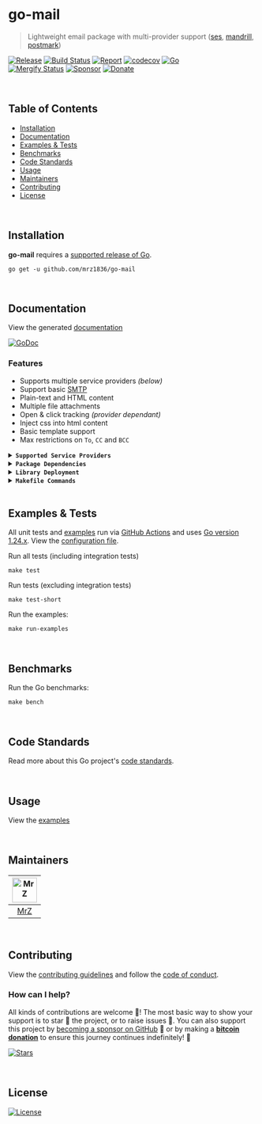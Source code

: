 # go-mail
> Lightweight email package with multi-provider support ([ses](https://aws.amazon.com/ses/), [mandrill](https://mailchimp.com/features/transactional-email/), [postmark](https://postmarkapp.com/))

[![Release](https://img.shields.io/github/release-pre/mrz1836/go-mail.svg?logo=github&style=flat&v=1)](https://github.com/mrz1836/go-mail/releases)
[![Build Status](https://img.shields.io/github/actions/workflow/status/mrz1836/go-mail/run-tests.yml?branch=master&logo=github&v=3)](https://github.com/mrz1836/go-mail/actions)
[![Report](https://goreportcard.com/badge/github.com/mrz1836/go-mail?style=flat&v=1)](https://goreportcard.com/report/github.com/mrz1836/go-mail)
[![codecov](https://codecov.io/gh/mrz1836/go-mail/branch/master/graph/badge.svg)](https://codecov.io/gh/mrz1836/go-mail)
[![Go](https://img.shields.io/github/go-mod/go-version/mrz1836/go-mail)](https://golang.org/)
<br>
[![Mergify Status](https://img.shields.io/endpoint.svg?url=https://api.mergify.com/v1/badges/mrz1836/go-mail&style=flat&v=1)](https://mergify.io)
[![Sponsor](https://img.shields.io/badge/sponsor-MrZ-181717.svg?logo=github&style=flat&v=3)](https://github.com/sponsors/mrz1836)
[![Donate](https://img.shields.io/badge/donate-bitcoin-ff9900.svg?logo=bitcoin&style=flat)](https://mrz1818.com/?tab=tips&utm_source=github&utm_medium=sponsor-link&utm_campaign=go-mail&utm_term=go-mail&utm_content=go-mail)

<br/>

## Table of Contents
- [Installation](#installation)
- [Documentation](#documentation)
- [Examples & Tests](#examples--tests)
- [Benchmarks](#benchmarks)
- [Code Standards](#code-standards)
- [Usage](#usage)
- [Maintainers](#maintainers)
- [Contributing](#contributing)
- [License](#license)

<br/>

## Installation

**go-mail** requires a [supported release of Go](https://golang.org/doc/devel/release.html#policy).
```shell script
go get -u github.com/mrz1836/go-mail
```

<br/>

## Documentation
View the generated [documentation](https://pkg.go.dev/github.com/mrz1836/go-mail)

[![GoDoc](https://godoc.org/github.com/mrz1836/go-mail?status.svg&style=flat)](https://pkg.go.dev/github.com/mrz1836/go-mail)

### Features
- Supports multiple service providers _(below)_
- Support basic [SMTP](https://en.wikipedia.org/wiki/Simple_Mail_Transfer_Protocol)
- Plain-text and HTML content
- Multiple file attachments
- Open & click tracking _(provider dependant)_
- Inject css into html content
- Basic template support
- Max restrictions on `To`, `CC` and `BCC`

<details>
<summary><strong><code>Supported Service Providers</code></strong></summary>
<br/>

- [AWS SES](https://docs.aws.amazon.com/ses/)
- [Mandrill](https://mandrillapp.com/api/docs/)
- [Postmark](https://postmarkapp.com/developer)
- [SMTP](https://en.wikipedia.org/wiki/Simple_Mail_Transfer_Protocol)
</details>

<details>
<summary><strong><code>Package Dependencies</code></strong></summary>
<br/>

- domodwyer's [mailyak](https://github.com/domodwyer/mailyak)
- keighl's [postmark](https://github.com/mrz1836/postmark)
- mattbaird's [gochimp](https://github.com/mattbaird/gochimp)
- mrz's [go-ses](https://github.com/mrz1836/go-ses)
- aymerick's [douceur](https://github.com/aymerick/douceur)
</details>

<details>
<summary><strong><code>Library Deployment</code></strong></summary>
<br/>

[goreleaser](https://github.com/goreleaser/goreleaser) for easy binary or library deployment to GitHub and can be installed via: `brew install goreleaser`.

The [.goreleaser.yml](.goreleaser.yml) file is used to configure [goreleaser](https://github.com/goreleaser/goreleaser).

Use `make release-snap` to create a snapshot version of the release, and finally `make release` to ship to production.
</details>

<details>
<summary><strong><code>Makefile Commands</code></strong></summary>
<br/>

View all `makefile` commands
```shell script
make help
```

List of all current commands:
```text
all                  Runs multiple commands
clean                Remove previous builds and any test cache data
clean-mods           Remove all the Go mod cache
coverage             Shows the test coverage
diff                 Show the git diff
generate             Runs the go generate command in the base of the repo
godocs               Sync the latest tag with GoDocs
help                 Show this help message
install              Install the application
install-go           Install the application (Using Native Go)
lint                 Run the golangci-lint application (install if not found)
release              Full production release (creates release in Github)
release              Runs common.release then runs godocs
release-snap         Test the full release (build binaries)
release-test         Full production test release (everything except deploy)
replace-version      Replaces the version in HTML/JS (pre-deploy)
run-examples         Runs all the examples
tag                  Generate a new tag and push (tag version=0.0.0)
tag-remove           Remove a tag if found (tag-remove version=0.0.0)
tag-update           Update an existing tag to current commit (tag-update version=0.0.0)
test                 Runs lint and ALL tests
test-ci              Runs all tests via CI (exports coverage)
test-ci-no-race      Runs all tests via CI (no race) (exports coverage)
test-ci-short        Runs unit tests via CI (exports coverage)
test-no-lint         Runs just tests
test-short           Runs vet, lint and tests (excludes integration tests)
test-unit            Runs tests and outputs coverage
uninstall            Uninstall the application (and remove files)
update-linter        Update the golangci-lint package (macOS only)
vet                  Run the Go vet application
```
</details>

<br/>

## Examples & Tests
All unit tests and [examples](examples) run via [GitHub Actions](https://github.com/mrz1836/go-mail/actions) and
uses [Go version 1.24.x](https://golang.org/doc/go1.24). View the [configuration file](.github/workflows/run-tests.yml).

Run all tests (including integration tests)
```shell script
make test
```

Run tests (excluding integration tests)
```shell script
make test-short
```

Run the examples:
```shell script
make run-examples
```

<br/>

## Benchmarks
Run the Go benchmarks:
```shell script
make bench
```

<br/>

## Code Standards
Read more about this Go project's [code standards](.github/CODE_STANDARDS.md).

<br/>

## Usage
View the [examples](examples/examples.go)

<br/>

## Maintainers
| [<img src="https://github.com/mrz1836.png" height="50" alt="MrZ" />](https://github.com/mrz1836) |
|:------------------------------------------------------------------------------------------------:|
|                                [MrZ](https://github.com/mrz1836)                                 |

<br/>

## Contributing

View the [contributing guidelines](.github/CONTRIBUTING.md) and follow the [code of conduct](.github/CODE_OF_CONDUCT.md).

### How can I help?
All kinds of contributions are welcome :raised_hands:! 
The most basic way to show your support is to star :star2: the project, or to raise issues :speech_balloon:. 
You can also support this project by [becoming a sponsor on GitHub](https://github.com/sponsors/mrz1836) :clap: 
or by making a [**bitcoin donation**](https://mrz1818.com/?tab=tips&utm_source=github&utm_medium=sponsor-link&utm_campaign=go-mail&utm_term=go-mail&utm_content=go-mail) to ensure this journey continues indefinitely! :rocket:

[![Stars](https://img.shields.io/github/stars/mrz1836/go-mail?label=Please%20like%20us&style=social)](https://github.com/mrz1836/go-mail/stargazers)

<br/>

## License

[![License](https://img.shields.io/github/license/mrz1836/go-mail.svg?style=flat&v=1)](LICENSE)
